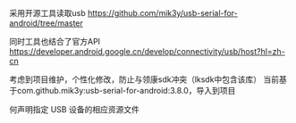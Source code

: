 采用开源工具读取usb
https://github.com/mik3y/usb-serial-for-android/tree/master

同时工具也结合了官方API
https://developer.android.google.cn/develop/connectivity/usb/host?hl=zh-cn

考虑到项目维护，个性化修改，防止与领康sdk冲突（lksdk中包含该库）
当前基于com.github.mik3y:usb-serial-for-android:3.8.0，导入到项目

何声明指定 USB 设备的相应资源文件
<intent-filter>
    <action android:name="android.hardware.usb.action.USB_DEVICE_ATTACHED" />
</intent-filter>
<meta-data
    android:name="android.hardware.usb.action.USB_DEVICE_ATTACHED"
    android:resource="@xml/device_filter" />
